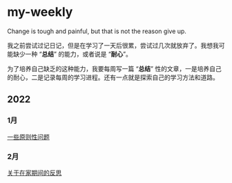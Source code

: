 # my-weekly
Change is tough and painful, but that is not the reason give up.

我之前尝试过记日记，但是在学习了一天后很累，尝试过几次就放弃了。我想我可能缺少一种 “**总结**” 的能力，或者说是 “**耐心**”。

为了培养自己缺乏的这种能力，我要每周写一篇 “**总结**” 性的文章，一是培养自己的耐心，二是记录每周的学习进程。还有一点就是探索自己的学习方法和道路。

## 2022

### 1月

[一些原则性问题](docs/w-001.md)

### 2月

[关于在家期间的反思](docs/w-002.md)
